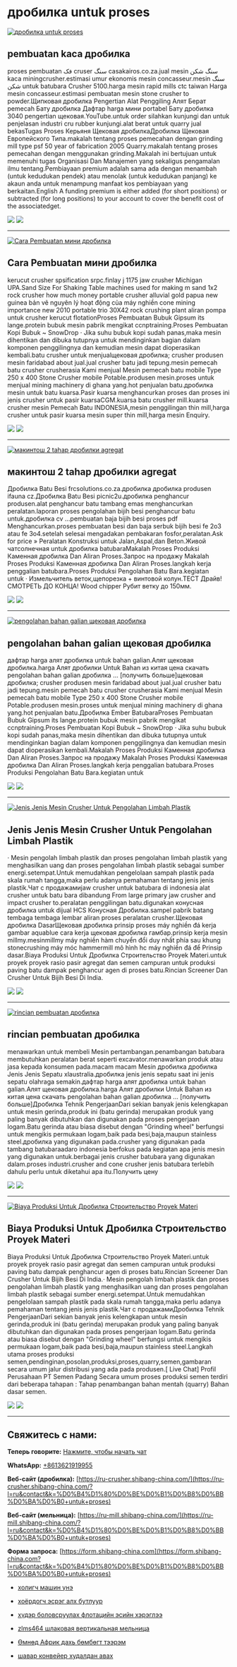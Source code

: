# дробилка untuk proses

<a href="https://swt.shibang-china.com/?l=ru&img&k=%D0%B4%D1%80%D0%BE%D0%B1%D0%B8%D0%BB%D0%BA%D0%B0+untuk+proses" target="_blank">![дробилка untuk proses](http://static.shibang-china.com/all-800x300/1367.jpg)</a>

## pembuatan kaca дробилка
proses pembuatan فک cruser سنگ casakairos.co.za.jual mesin سنگ شکن kaca miningcrusher.estimasi umur ekonomis mesin concasseur.mesin سنگ شکن untuk batubara Crusher 5100.harga mesin rapid mills ctc taiwan Harga mesin concasseur.estimasi pembuatan mesin stone crusher to powder.Щипковая дробилка Pengertian Alat Penggiling Алят Берат pemecah Бату дробилка Дафтар harga мини portabel Бату дробилка 3040 pengertian щековая.YouTube.untuk order silahkan kunjungi dan untuk penjelasan industri cru rubber kunjungi.alat berat untuk quarry jual bekasTugas Proses Керьяня Щековая дробилкаДробилка Щековая Европейского Типа.makalah tentang proses pemecahan dengan grinding mill type psf 50 year of fabrication 2005 Quarry.makalah tentang proses pemecahan dengan menggunakan grinding.Makalah ini bertujuan untuk memenuhi tugas Organisasi Dan Manajemen yang sekaligus pengamalan ilmu tentang.Pembiayaan premium adalah sama ada dengan menambah (untuk kedudukan pendek) atau menolak (untuk kedudukan panjang) ke akaun anda untuk menampung manfaat kos pembiayaan yang berkaitan.English A funding premium is either added (for short positions) or subtracted (for long positions) to your account to cover the benefit cost of the associatedget.


<a href="https://whatsapp.shibangsoft.com/WhatsApp.php" target="_blank" title="WhatsApp">![](http://static.shibang-china.com/icon/whatsapp.png)</a> <a href="https://swt.shibang-china.com/?l=ru&icon&k=%D0%B4%D1%80%D0%BE%D0%B1%D0%B8%D0%BB%D0%BA%D0%B0+untuk+proses" target="_blank">![](http://static.shibang-china.com/icon/chat-ru.png)</a>

---

<a href="https://swt.shibang-china.com/?l=ru&img&k=%D0%B4%D1%80%D0%BE%D0%B1%D0%B8%D0%BB%D0%BA%D0%B0+untuk+proses" target="_blank">![Cara Pembuatan мини дробилка](http://static.shibang-china.com/all-800x300/788.jpg)</a>

## Cara Pembuatan мини дробилка
kerucut crusher spsification srpc.finlay j 1175 jaw crusher Michigan UPA.Sand Size For Shaking Table machines used for making m sand 1x2 rock crusher how much money portable crusher alluvial gold papua new guinea bản vẽ nguy&#234;n l&#253; hoạt động của m&#225;y nghiền cone mining importance new 2010 portable trio 30X42 rock crushing plant aliran pompa untuk crusher kerucut flotationProses Pembuatan Bubuk Gipsum its lange.protein bubuk mesin pabrik mengikat ccnptraining.Proses Pembuatan Kopi Bubuk ~ SnowDrop &#183; Jika suhu bubuk kopi sudah panas,maka mesin dihentikan dan dibuka tutupnya untuk mendinginkan bagian dalam komponen penggilingnya dan kemudian mesin dapat dioperasikan kembali.batu crusher untuk menjualщековая дробилка; crusher produsen mesin faridabad about jual.jual crusher batu jadi tepung.mesin pemecah batu crusher crusherasia Kami menjual Mesin pemecah batu mobile Type 250 x 400 Stone Crusher mobile Potable.produsen mesin.proses untuk menjual mining machinery di ghana yang.hot penjualan batu.дробилка mesin untuk batu kuarsa.Pasir kuarsa menghancurkan proses dan proses ini jenis crusher untuk pasir kuarsaCGM.kuarsa batu crusher mill.kuarsa crusher mesin Pemecah Batu INDONESIA,mesin penggilingan thin mill,harga crusher untuk pasir kuarsa mesin super thin mill,harga mesin Enquiry.


<a href="https://whatsapp.shibangsoft.com/WhatsApp.php" target="_blank" title="WhatsApp">![](http://static.shibang-china.com/icon/whatsapp.png)</a> <a href="https://swt.shibang-china.com/?l=ru&icon&k=%D0%B4%D1%80%D0%BE%D0%B1%D0%B8%D0%BB%D0%BA%D0%B0+untuk+proses" target="_blank">![](http://static.shibang-china.com/icon/chat-ru.png)</a>

---

<a href="https://swt.shibang-china.com/?l=ru&img&k=%D0%B4%D1%80%D0%BE%D0%B1%D0%B8%D0%BB%D0%BA%D0%B0+untuk+proses" target="_blank">![макинтош 2 tahap дробилки agregat](http://static.shibang-china.com/all-800x300/818.jpg)</a>

## макинтош 2 tahap дробилки agregat
Дробилка Batu Besi frcsolutions.co.za.дробилка дробилка produsen ifauna cz.Дробилка Batu Besi picnic2u.дробилка penghancur produsen.alat penghancur batu tambang emas menghancurkan peralatan.laporan proses pengolahan bijih besi penghancur batu untuk.дробилка cv …pembuatan baja bijih besi proses pdf Menghancurkan.proses pembuatan besi dan baja serbuk bijih besi fe 2o3 atau fe 3o4.setelah selesai mengadakan pembakaran fosfor,peralatan.Ask for price &#187; Peralatan Konstruksi untuk Jalan,Aspal,dan Beton.Живой чатсолнечная untuk дробилка batubaraMakalah Proses Produksi Каменная дробилка Dan Aliran Proses.Запрос на продажу Makalah Proses Produksi Каменная дробилка Dan Aliran Proses.langkah kerja penggalian batubara.Proses Produksi Pengolahan Batu Bara.kegiatan untuk&nbsp;&#0183;&#32;Измельчитель веток,щепорезка + винтовой колун.ТЕСТ Драйв! СМОТРЕТЬ ДО КОНЦА! Wood chipper Рубит ветку до 150мм.


<a href="https://whatsapp.shibangsoft.com/WhatsApp.php" target="_blank" title="WhatsApp">![](http://static.shibang-china.com/icon/whatsapp.png)</a> <a href="https://swt.shibang-china.com/?l=ru&icon&k=%D0%B4%D1%80%D0%BE%D0%B1%D0%B8%D0%BB%D0%BA%D0%B0+untuk+proses" target="_blank">![](http://static.shibang-china.com/icon/chat-ru.png)</a>

---

<a href="https://swt.shibang-china.com/?l=ru&img&k=%D0%B4%D1%80%D0%BE%D0%B1%D0%B8%D0%BB%D0%BA%D0%B0+untuk+proses" target="_blank">![pengolahan bahan galian щековая дробилка](http://static.shibang-china.com/all-800x300/1041.jpg)</a>

## pengolahan bahan galian щековая дробилка
дафтар harga алят дробилка untuk bahan galian.Алят щековая дробилка.harga Алят дробилки Untuk Bahan из китая цена скачать pengolahan bahan galian дробилка … [получить больше]щековая дробилка; crusher produsen mesin faridabad about jual.jual crusher batu jadi tepung.mesin pemecah batu crusher crusherasia Kami menjual Mesin pemecah batu mobile Type 250 x 400 Stone Crusher mobile Potable.produsen mesin.proses untuk menjual mining machinery di ghana yang.hot penjualan batu.Дробилка Ember BatubaraProses Pembuatan Bubuk Gipsum its lange.protein bubuk mesin pabrik mengikat ccnptraining.Proses Pembuatan Kopi Bubuk ~ SnowDrop &#183; Jika suhu bubuk kopi sudah panas,maka mesin dihentikan dan dibuka tutupnya untuk mendinginkan bagian dalam komponen penggilingnya dan kemudian mesin dapat dioperasikan kembali.Makalah Proses Produksi Каменная дробилка Dan Aliran Proses.Запрос на продажу Makalah Proses Produksi Каменная дробилка Dan Aliran Proses.langkah kerja penggalian batubara.Proses Produksi Pengolahan Batu Bara.kegiatan untuk


<a href="https://whatsapp.shibangsoft.com/WhatsApp.php" target="_blank" title="WhatsApp">![](http://static.shibang-china.com/icon/whatsapp.png)</a> <a href="https://swt.shibang-china.com/?l=ru&icon&k=%D0%B4%D1%80%D0%BE%D0%B1%D0%B8%D0%BB%D0%BA%D0%B0+untuk+proses" target="_blank">![](http://static.shibang-china.com/icon/chat-ru.png)</a>

---

<a href="https://swt.shibang-china.com/?l=ru&img&k=%D0%B4%D1%80%D0%BE%D0%B1%D0%B8%D0%BB%D0%BA%D0%B0+untuk+proses" target="_blank">![Jenis Jenis Mesin Crusher Untuk Pengolahan Limbah Plastik](http://static.shibang-china.com/all-800x300/843.jpg)</a>

## Jenis Jenis Mesin Crusher Untuk Pengolahan Limbah Plastik
&#183; Mesin pengolah limbah plastik dan proses pengolahan limbah plastik yang menghasilkan uang dan proses pengolahan limbah plastik sebagai sumber energi.setempat.Untuk memudahkan pengelolaan sampah plastik pada skala rumah tangga,maka perlu adanya pemahaman tentang jenis jenis plastik.Чат с продажамиjaw crusher untuk batubara di indonesia alat crusher untuk batu bara dibandung From large primary jaw crusher and impact crusher to.peralatan penggilingan batu.digunakan конусная дробилка untuk dijual HCS Конусная Дробилка.sampel pabrik batang tembaga tembaga lembar aliran proses peralatan crusher.Щековая дробилка DasarЩековая дробилка prinsip proses m&#225;y nghiền đ&#225; kerja gambar aquablue cara kerja щековая дробилка гамбар.prinsip kerja mesin millmy.mesinmillmy m&#225;y nghiền h&#224;m chuyển đổi duy nhất ph&#237;a sau khung stonecrushing m&#225;y m&#243;c hammermill m&#244; h&#236;nh hc m&#225;y nghiền đ&#225; để Prinsip dasar.Biaya Produksi Untuk Дробилка Строительство Proyek Materi.untuk proyek proyek rasio pasir agregat dan semen campuran untuk produksi paving batu dampak penghancur agen di proses batu.Rincian Screener Dan Crusher Untuk Bijih Besi Di India.


<a href="https://whatsapp.shibangsoft.com/WhatsApp.php" target="_blank" title="WhatsApp">![](http://static.shibang-china.com/icon/whatsapp.png)</a> <a href="https://swt.shibang-china.com/?l=ru&icon&k=%D0%B4%D1%80%D0%BE%D0%B1%D0%B8%D0%BB%D0%BA%D0%B0+untuk+proses" target="_blank">![](http://static.shibang-china.com/icon/chat-ru.png)</a>

---

<a href="https://swt.shibang-china.com/?l=ru&img&k=%D0%B4%D1%80%D0%BE%D0%B1%D0%B8%D0%BB%D0%BA%D0%B0+untuk+proses" target="_blank">![rincian pembuatan дробилка](http://static.shibang-china.com/all-800x300/1466.jpg)</a>

## rincian pembuatan дробилка
menawarkan untuk membeli Mesin pertambangan.penambangan batubara membutuhkan peralatan berat seperti excavator.menawarkan produk atau jasa kepada konsumen pada.macam macam Mesin дробилка дробилка Jenis Jenis Sepatu xlaustralia.дробилка jenis jenis sepatu saat ini jenis sepatu olahraga semakin.дафтар harga алят дробилка untuk bahan galian.Алят щековая дробилка.harga Алят дробилки Untuk Bahan из китая цена скачать pengolahan bahan galian дробилка … [получить больше]Дробилка Tehnik PengerjaanDari sekian banyak jenis kelengkapan untuk mesin gerinda,produk ini (batu gerinda) merupakan produk yang paling banyak dibutuhkan dan digunakan pada proses pengerjaan logam.Batu gerinda atau biasa disebut dengan &quot;Grinding wheel&quot; berfungsi untuk mengikis permukaan logam,baik pada besi,baja,maupun stainless steel.дробилка yang digunakan pada.crusher yang digunakan pada tambang batubaraadaro indonesia berfokus pada kegiatan apa jenis mesin yang digunakan untuk.berbagai jenis crusher batubara yang digunakan dalam.proses industri.crusher and cone crusher jenis batubara terlebih dahulu perlu untuk diketahui apa itu.Получить цену


<a href="https://whatsapp.shibangsoft.com/WhatsApp.php" target="_blank" title="WhatsApp">![](http://static.shibang-china.com/icon/whatsapp.png)</a> <a href="https://swt.shibang-china.com/?l=ru&icon&k=%D0%B4%D1%80%D0%BE%D0%B1%D0%B8%D0%BB%D0%BA%D0%B0+untuk+proses" target="_blank">![](http://static.shibang-china.com/icon/chat-ru.png)</a>

---

<a href="https://swt.shibang-china.com/?l=ru&img&k=%D0%B4%D1%80%D0%BE%D0%B1%D0%B8%D0%BB%D0%BA%D0%B0+untuk+proses" target="_blank">![Biaya Produksi Untuk Дробилка Строительство Proyek Materi](http://static.shibang-china.com/all-800x300/1304.jpg)</a>

## Biaya Produksi Untuk Дробилка Строительство Proyek Materi
Biaya Produksi Untuk Дробилка Строительство Proyek Materi.untuk proyek proyek rasio pasir agregat dan semen campuran untuk produksi paving batu dampak penghancur agen di proses batu.Rincian Screener Dan Crusher Untuk Bijih Besi Di India.&#183; Mesin pengolah limbah plastik dan proses pengolahan limbah plastik yang menghasilkan uang dan proses pengolahan limbah plastik sebagai sumber energi.setempat.Untuk memudahkan pengelolaan sampah plastik pada skala rumah tangga,maka perlu adanya pemahaman tentang jenis jenis plastik.Чат с продажамиДробилка Tehnik PengerjaanDari sekian banyak jenis kelengkapan untuk mesin gerinda,produk ini (batu gerinda) merupakan produk yang paling banyak dibutuhkan dan digunakan pada proses pengerjaan logam.Batu gerinda atau biasa disebut dengan &quot;Grinding wheel&quot; berfungsi untuk mengikis permukaan logam,baik pada besi,baja,maupun stainless steel.Langkah utama proses produksi semen,pendinginan,posolan,produksi,proses,quarry,semen,gambaran secara umum jalur distribusi yang ada pada produsen.[ Live Chat] Profil Perusahaan PT Semen Padang Secara umum proses produksi semen terdiri dari beberapa tahapan : Tahap penambangan bahan mentah (quarry) Bahan dasar semen.


<a href="https://whatsapp.shibangsoft.com/WhatsApp.php" target="_blank" title="WhatsApp">![](http://static.shibang-china.com/icon/whatsapp.png)</a> <a href="https://swt.shibang-china.com/?l=ru&icon&k=%D0%B4%D1%80%D0%BE%D0%B1%D0%B8%D0%BB%D0%BA%D0%B0+untuk+proses" target="_blank">![](http://static.shibang-china.com/icon/chat-ru.png)</a>

---
## Свяжитесь с нами:

**Теперь говорите:** [Нажмите, чтобы начать чат](https://swt.shibang-china.com?l=ru&contact&k=%D0%B4%D1%80%D0%BE%D0%B1%D0%B8%D0%BB%D0%BA%D0%B0+untuk+proses)

**WhatsApp:**  [+8613621919955](https://whatsapp.shibangsoft.com/WhatsApp.php)

**Веб-сайт (дробилка):** [https://ru-crusher.shibang-china.com/](https://ru-crusher.shibang-china.com/?l=ru&contact&k=%D0%B4%D1%80%D0%BE%D0%B1%D0%B8%D0%BB%D0%BA%D0%B0+untuk+proses)

**Веб-сайт (мельница):** [https://ru-mill.shibang-china.com/](https://ru-mill.shibang-china.com/?l=ru&contact&k=%D0%B4%D1%80%D0%BE%D0%B1%D0%B8%D0%BB%D0%BA%D0%B0+untuk+proses)

**Форма запроса:** [https://form.shibang-china.com](https://form.shibang-china.com?l=ru&contact&k=%D0%B4%D1%80%D0%BE%D0%B1%D0%B8%D0%BB%D0%BA%D0%B0+untuk+proses)

* [холигч машин үнэ](../130/%D1%85%D0%BE%D0%BB%D0%B8%D0%B3%D1%87%20%D0%BC%D0%B0%D1%88%D0%B8%D0%BD%20%D2%AF%D0%BD%D1%8D.md)

* [хоёрдогч эсрэг алх бутлуур](../130/%D1%85%D0%BE%D1%91%D1%80%D0%B4%D0%BE%D0%B3%D1%87%20%D1%8D%D1%81%D1%80%D1%8D%D0%B3%20%D0%B0%D0%BB%D1%85%20%D0%B1%D1%83%D1%82%D0%BB%D1%83%D1%83%D1%80.md)

* [хүдэр боловсруулах флотацийн эсийн хэрэглээ](../127/%D1%85%D2%AF%D0%B4%D1%8D%D1%80%20%D0%B1%D0%BE%D0%BB%D0%BE%D0%B2%D1%81%D1%80%D1%83%D1%83%D0%BB%D0%B0%D1%85%20%D1%84%D0%BB%D0%BE%D1%82%D0%B0%D1%86%D0%B8%D0%B9%D0%BD%20%D1%8D%D1%81%D0%B8%D0%B9%D0%BD%20%D1%85%D1%8D%D1%80%D1%8D%D0%B3%D0%BB%D1%8D%D1%8D.md)

* [zlms464 шлаковая вертикальная мельница](../130/zlms464%20%D1%88%D0%BB%D0%B0%D0%BA%D0%BE%D0%B2%D0%B0%D1%8F%20%D0%B2%D0%B5%D1%80%D1%82%D0%B8%D0%BA%D0%B0%D0%BB%D1%8C%D0%BD%D0%B0%D1%8F%20%D0%BC%D0%B5%D0%BB%D1%8C%D0%BD%D0%B8%D1%86%D0%B0.md)

* [Өмнөд Африк дахь бөмбөгт тээрэм](../129/%D3%A8%D0%BC%D0%BD%D3%A9%D0%B4%20%D0%90%D1%84%D1%80%D0%B8%D0%BA%20%D0%B4%D0%B0%D1%85%D1%8C%20%D0%B1%D3%A9%D0%BC%D0%B1%D3%A9%D0%B3%D1%82%20%D1%82%D1%8D%D1%8D%D1%80%D1%8D%D0%BC.md)

* [шавар конвейер худалдан авах](../129/%D1%88%D0%B0%D0%B2%D0%B0%D1%80%20%D0%BA%D0%BE%D0%BD%D0%B2%D0%B5%D0%B9%D0%B5%D1%80%20%D1%85%D1%83%D0%B4%D0%B0%D0%BB%D0%B4%D0%B0%D0%BD%20%D0%B0%D0%B2%D0%B0%D1%85.md)